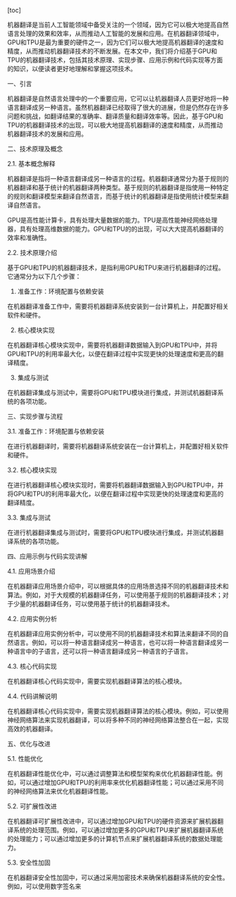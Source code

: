 
[toc]                    
                
                
机器翻译是当前人工智能领域中备受关注的一个领域，因为它可以极大地提高自然语言处理的效果和效率，从而推动人工智能的发展和应用。在机器翻译领域中，GPU和TPU是最为重要的硬件之一，因为它们可以极大地提高机器翻译的速度和精度，从而推动机器翻译技术的不断发展。在本文中，我们将介绍基于GPU和TPU的机器翻译技术，包括其技术原理、实现步骤、应用示例和代码实现等方面的知识，以便读者更好地理解和掌握这项技术。

一、引言

机器翻译是自然语言处理中的一个重要应用，它可以让机器翻译人员更好地将一种语言翻译成另一种语言。虽然机器翻译已经取得了很大的进展，但是仍然存在许多问题和挑战，如翻译结果的准确率、翻译质量和翻译效率等。因此，基于GPU和TPU的机器翻译技术的出现，可以极大地提高机器翻译的速度和精度，从而推动机器翻译技术的发展和应用。

二、技术原理及概念

2.1. 基本概念解释

机器翻译是指将一种语言翻译成另一种语言的过程。机器翻译通常分为基于规则的机器翻译和基于统计的机器翻译两种类型。基于规则的机器翻译是指使用一种特定的规则和翻译模型来翻译自然语言，而基于统计的机器翻译是指使用统计模型来翻译自然语言。

GPU是高性能计算卡，具有处理大量数据的能力。TPU是高性能神经网络处理器，具有处理高维数据的能力。GPU和TPU的的出现，可以大大提高机器翻译的效率和准确性。

2.2. 技术原理介绍

基于GPU和TPU的机器翻译技术，是指利用GPU和TPU来进行机器翻译的过程。它通常分为以下几个步骤：

1. 准备工作：环境配置与依赖安装

在机器翻译准备工作中，需要将机器翻译系统安装到一台计算机上，并配置好相关软件和硬件。

2. 核心模块实现

在机器翻译核心模块实现中，需要将机器翻译数据输入到GPU和TPU中，并将GPU和TPU的利用率最大化，以便在翻译过程中实现更快的处理速度和更高的翻译精度。

3. 集成与测试

在机器翻译集成与测试中，需要将GPU和TPU模块进行集成，并测试机器翻译系统的各项功能。

三、实现步骤与流程

3.1. 准备工作：环境配置与依赖安装

在进行机器翻译时，需要将机器翻译系统安装在一台计算机上，并配置好相关软件和硬件。

3.2. 核心模块实现

在进行机器翻译核心模块实现时，需要将机器翻译数据输入到GPU和TPU中，并将GPU和TPU的利用率最大化，以便在翻译过程中实现更快的处理速度和更高的翻译精度。

3.3. 集成与测试

在进行机器翻译集成与测试时，需要将GPU和TPU模块进行集成，并测试机器翻译系统的各项功能。

四、应用示例与代码实现讲解

4.1. 应用场景介绍

在机器翻译应用场景介绍中，可以根据具体的应用场景选择不同的机器翻译技术和算法。例如，对于大规模的机器翻译任务，可以使用基于规则的机器翻译技术；对于少量的机器翻译任务，可以使用基于统计的机器翻译技术。

4.2. 应用实例分析

在机器翻译应用实例分析中，可以使用不同的机器翻译技术和算法来翻译不同的自然语言。例如，可以将一种语言翻译成另一种语言，也可以将一种语言翻译成另一种语言中的子语言，还可以将一种语言翻译成另一种语言的子语言。

4.3. 核心代码实现

在机器翻译核心代码实现中，需要实现机器翻译算法的核心模块。

4.4. 代码讲解说明

在机器翻译核心代码实现中，需要实现机器翻译算法的核心模块。例如，可以使用神经网络算法来实现机器翻译，可以将多种不同的神经网络算法整合在一起，实现高效的机器翻译。

五、优化与改进

5.1. 性能优化

在机器翻译性能优化中，可以通过调整算法和模型架构来优化机器翻译性能。例如，可以通过增加GPU和TPU的利用率来优化机器翻译性能；可以通过采用不同的神经网络算法来优化机器翻译性能。

5.2. 可扩展性改进

在机器翻译可扩展性改进中，可以通过增加GPU和TPU的硬件资源来扩展机器翻译系统的处理范围。例如，可以通过增加更多的GPU和TPU来扩展机器翻译系统的处理能力；可以通过增加更多的计算机节点来扩展机器翻译系统的数据处理能力。

5.3. 安全性加固

在机器翻译安全性加固中，可以通过采用加密技术来确保机器翻译系统的安全性。例如，可以使用数字签名来

